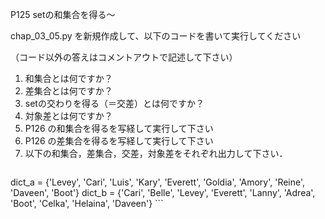 P125 setの和集合を得る〜

chap_03_05.py を新規作成して、以下のコードを書いて実行してください

（コード以外の答えはコメントアウトで記述して下さい）

1. 和集合とは何ですか？
1. 差集合とは何ですか？
1. setの交わりを得る（＝交差）とは何ですか？
1. 対象差とは何ですか？
1. P126 の和集合を得るを写経して実行して下さい
1. P126 の差集合を得るを写経して実行して下さい
1. 以下の和集合，差集合，交差，対象差をそれぞれ出力して下さい．
    ```
dict_a = {'Levey', 'Cari', 'Luis', 'Kary', 'Everett', 'Goldia', 'Amory', 'Reine', 'Daveen', 'Boot'}
dict_b = {'Cari', 'Belle', 'Levey', 'Everett', 'Lanny', 'Adrea', 'Boot', 'Celka', 'Helaina', 'Daveen'}
    ``` 





